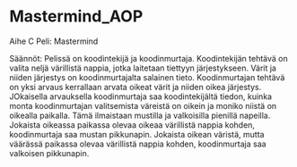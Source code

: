 # Mastermind_AOP

Aihe C Peli: Mastermind

Säännöt: Pelissä on koodintekijä ja koodinmurtaja. Koodintekijän tehtävä on valita neljä värillistä nappia, jotka laitetaan tiettyyn järjestykseen. Värit ja niiden järjestys on koodinmurtajalta salainen tieto. Koodinmurtajan tehtävä on yksi arvaus kerrallaan arvata oikeat värit ja niiden oikea järjestys. JOkaisella arvauksella koodinmurtaja saa koodintekijältä tiedon, kuinka monta koodinmurtajan valitsemista väreistä on oikein ja moniko niistä on oikealla paikalla. Tämä ilmaistaan mustilla ja valkoisilla pienillä napeilla. Jokaista oikeassa paikassa olevaa oikeaa värillistä nappia kohden, koodinmurtaja saa mustan pikkunapin. Jokaista oikean väristä, mutta väärässä paikassa olevaa värillistä nappia kohden, koodinmurtaja saa valkoisen pikkunapin.

